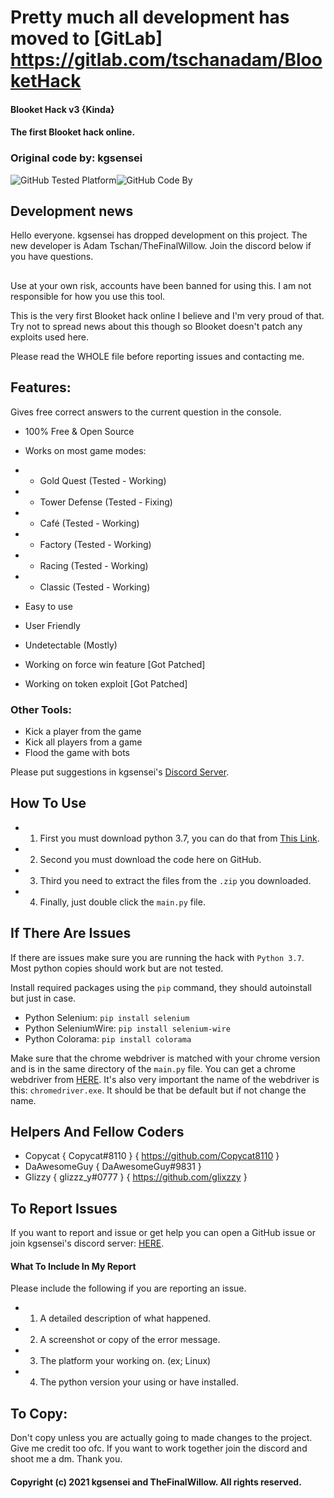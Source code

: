# Pretty much all development has moved to [GitLab] https://gitlab.com/tschanadam/BlooketHack
#### Blooket Hack   v3 {Kinda}
#### The first Blooket hack online.
### Original code by: kgsensei

![GitHub Tested Platform](https://img.shields.io/static/v1?label=Tested%20On&message=Windows&color=informational&style=for-the-badge)![GitHub Code By](https://img.shields.io/static/v1?label=Code%20By:&message=kgsensei%20and%20TheFinalWillow&color=informational&style=for-the-badge)
## Development news
Hello everyone. kgsensei has dropped development on this project. The new developer is Adam Tschan/TheFinalWillow. Join the discord below if you have questions.

##

Use at your own risk, accounts have been banned for using this. I am not responsible for how you use this tool.

This is the very first Blooket hack online I believe and I'm very proud of that. Try not to spread news about this though so Blooket doesn't patch any exploits used here.

Please read the WHOLE file before reporting issues and contacting me.

## Features:
Gives free correct answers to the current question in the console.
- 100% Free & Open Source
- Works on most game modes:
- - Gold Quest          (Tested - Working)
- - Tower Defense       (Tested - Fixing)
- - Café                (Tested - Working)
- - Factory             (Tested - Working)
- - Racing              (Tested - Working)
- - Classic             (Tested - Working)
- Easy to use
- User Friendly
- Undetectable (Mostly)

- Working on force win feature \[Got Patched\]
- Working on token exploit \[Got Patched\]

### Other Tools:
- Kick a player from the game
- Kick all players from a game
- Flood the game with bots

Please put suggestions in kgsensei's [Discord Server](https://discord.gg/s3QhtYJ5qH).

## How To Use
- 1. First you must download python 3.7, you can do that from [This Link](https://www.python.org/downloads/release/python-377/).
- 2. Second you must download the code here on GitHub.
- 3. Third you need to extract the files from the `.zip` you downloaded.
- 4. Finally, just double click the `main.py` file.

## If There Are Issues
If there are issues make sure you are running the hack with `Python 3.7`. Most python copies should work but are not tested.

Install required packages using the `pip` command, they should autoinstall but just in case.
- Python Selenium: `pip install selenium`
- Python SeleniumWire: `pip install selenium-wire`
- Python Colorama: `pip install colorama`

Make sure that the chrome webdriver is matched with your chrome version and is in the same directory of the `main.py` file.
You can get a chrome webdriver from [HERE](https://chromedriver.chromium.org/).
It's also very important the name of the webdriver is this: `chromedriver.exe`. It should be that be default but if not change the name.

## Helpers And Fellow Coders
- Copycat { Copycat#8110 } { https://github.com/Copycat8110 }
- DaAwesomeGuy { DaAwesomeGuy#9831 }
- Glizzy { glizzz_y#0777 } { https://github.com/glixzzy }

## To Report Issues
If you want to report and issue or get help you can open a GitHub issue or join kgsensei's discord server: [HERE](https://discord.gg/s3QhtYJ5qH).

#### What To Include In My Report
Please include the following if you are reporting an issue.
- 1. A detailed description of what happened.
- 2. A screenshot or copy of the error message.
- 3. The platform your working on. (ex; Linux)
- 4. The python version your using or have installed.

## To Copy:
Don't copy unless you are actually going to made changes to the project. Give me credit too ofc.
If you want to work together join the discord and shoot me a dm. Thank you.

#### Copyright (c) 2021 kgsensei and TheFinalWillow. All rights reserved.
